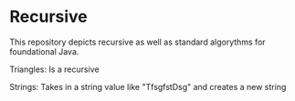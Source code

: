 # Recursive
This repository depicts recursive as well as standard algorythms for foundational Java.

Triangles: Is a recursive 

Strings: Takes in a string value like "TfsgfstDsg" and creates a new string  
